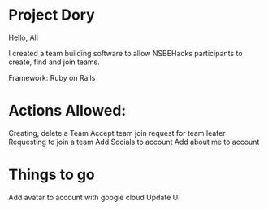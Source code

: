 # Project Dory

Hello, All 

I created a team building software to allow NSBEHacks participants to create, find and join teams.

Framework: Ruby on Rails

# Actions Allowed: 
Creating, delete a Team
Accept team join request for team leafer
Requesting to join a team
Add Socials to account
Add about me to account

# Things to go
Add avatar to account with google cloud
Update UI
